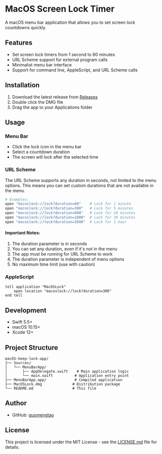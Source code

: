 # MacOS Screen Lock Timer

A macOS menu bar application that allows you to set screen lock countdowns quickly.

## Features
- Set screen lock timers from 1 second to 60 minutes
- URL Scheme support for external program calls
- Minimalist menu bar interface
- Support for command line, AppleScript, and URL Scheme calls

## Installation
1. Download the latest release from [Releases](https://github.com/guomengtao/macOS-keep-lock-app/releases/latest)
2. Double click the DMG file
3. Drag the app to your Applications folder

## Usage
### Menu Bar
- Click the lock icon in the menu bar
- Select a countdown duration
- The screen will lock after the selected time

### URL Scheme
The URL Scheme supports any duration in seconds, not limited to the menu options. This means you can set custom durations that are not available in the menu.

```bash
# Examples:
open "macoslock://lock?duration=60"    # Lock for 1 minute
open "macoslock://lock?duration=300"   # Lock for 5 minutes
open "macoslock://lock?duration=600"   # Lock for 10 minutes
open "macoslock://lock?duration=1800"  # Lock for 30 minutes
open "macoslock://lock?duration=3600"  # Lock for 1 hour
```

#### Important Notes:
1. The duration parameter is in seconds
2. You can set any duration, even if it's not in the menu
3. The app must be running for URL Scheme to work
4. The duration parameter is independent of menu options
5. No maximum time limit (use with caution)

### AppleScript
```applescript
tell application "MacOSLock"
    open location "macoslock://lock?duration=300"
end tell
```

## Development
- Swift 5.5+
- macOS 10.15+
- Xcode 12+

## Project Structure
```
macOS-keep-lock-app/
├── Sources/
│   └── MenuBarApp/
│       ├── AppDelegate.swift    # Main application logic
│       └── main.swift          # Application entry point
├── MenuBarApp.app/             # Compiled application
├── MacOSLock.dmg              # Distribution package
└── README.md                  # This file
```

## Author
- GitHub: [guomengtao](https://github.com/guomengtao)

## License
This project is licensed under the MIT License - see the [LICENSE.md](LICENSE.md) file for details.